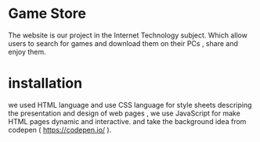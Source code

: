 # Game Store
The website is our project in the Internet Technology subject.
Which allow users to search for games and download them on their PCs , share and enjoy them.

# installation
we used HTML language and use CSS language for style sheets descriping the presentation and design of web pages ,
we use JavaScript for make HTML pages dynamic and interactive.
and take the background idea from codepen ( https://codepen.io/ ).

